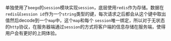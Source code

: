 单独使用了`beego`的`session`模块实现`session`，底层使用`redis`作为存储。数据在`redis`以`session id`作为一个`string`类型的键，每次请求之后都会从这个键中取出值然后decode到一个`map`中，这个`map`和每个
`session`唯一绑定，所以对于无状态的`http`协议，在服务器端通过`session`的方式将客户端的信息存储在服务端，使得用户会有更好的上网体验。

